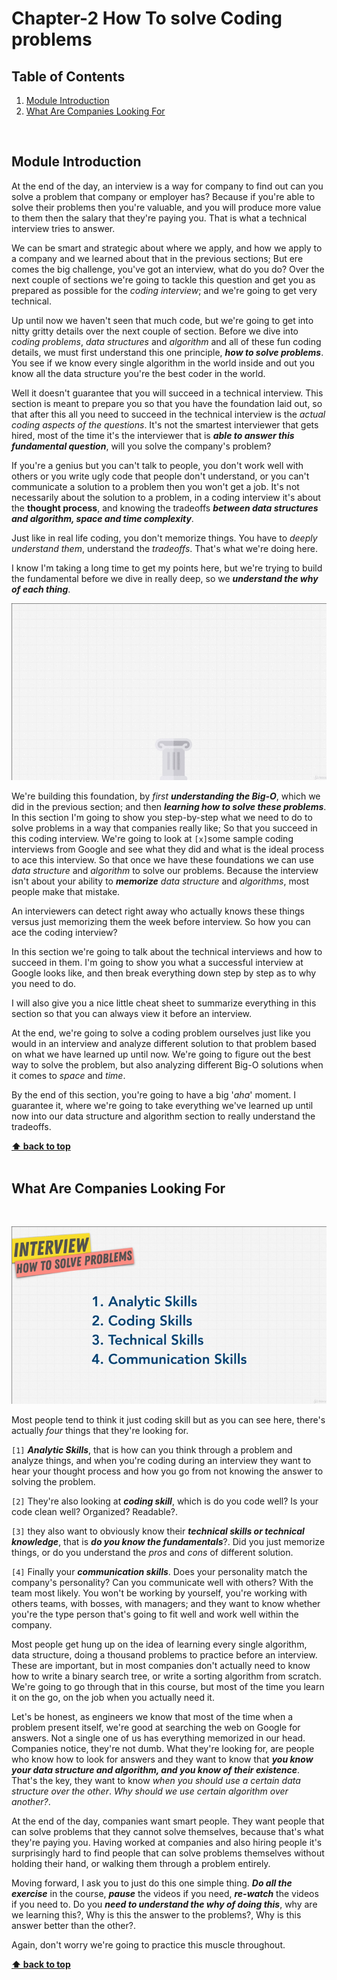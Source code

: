 # Chapter-2 How To solve Coding problems

## Table of Contents

1.  [Module Introduction](#module-introduction)
2.  [What Are Companies Looking For](#what-are-companies-looking-for)

<br/>

## Module Introduction

At the end of the day, an interview is a way for company to find out can you
solve a problem that company or employer has? Because if you're able to solve
their problems then you're valuable, and you will produce more value to them
then the salary that they're paying you. That is what a technical interview
tries to answer.

We can be smart and strategic about where we apply, and how we apply to
a company and we learned about that in the previous sections; But ere comes the
big challenge, you've got an interview, what do you do? Over the next couple of
sections we're going to tackle this question and get you as prepared as possible
for the _coding interview_; and we're going to get very technical.

Up until now we haven't seen that much code, but we're going to get into nitty
gritty details over the next couple of section. Before we dive into _coding
problems_, _data structures_ and _algorithm_ and all of these fun coding
details, we must first understand this one principle, **_how to solve
problems_**. You see if we know every single algorithm in the world inside and
out you know all the data structure you're the best coder in the world.

Well it doesn't guarantee that you will succeed in a technical interview. This
section is meant to prepare you so that you have the foundation laid out, so
that after this all you need to succeed in the technical interview is the _actual
coding aspects of the questions_. It's not the smartest interviewer that gets
hired, most of the time it's the interviewer that is **_able to answer this
fundamental question_**, will you solve the company's problem?

If you're a genius but you can't talk to people, you don't work well with others
or you write ugly code that people don't understand, or you can't communicate
a solution to a problem then you won't get a job. It's not necessarily about the
solution to a problem, in a coding interview it's about the **thought process**,
and knowing the tradeoffs **_between data structures and algorithm, space and time
complexity_**.

Just like in real life coding, you don't memorize things. You have to _deeply
understand them_, understand the _tradeoffs_. That's what  we're doing here.

I know I'm taking a long time to get my points here, but we're trying to build
the fundamental before we dive in really deep, so we **_understand the why of each
thing_**.
<br/>

![chapter-2-1.gif](./images/gif/chapter-2.1.gif "Module introduction")
<br />

We're building this foundation, by _first_ **_understanding the Big-O_**, which
we did in the previous section; and then **_learning how to solve these
problems_**. In this section I'm going to show you step-by-step what we need to
do to solve problems in a way that companies really like; So that you succeed in
this coding interview. We're going to look at `[x]`some sample coding interviews
from Google and see what they did and what is the ideal process to ace this
interview. So that once we have these foundations we can use _data structure_
and _algorithm_ to solve our problems. Because the interview isn't about your
ability to **_memorize_** _data structure_ and _algorithms_, most people make
that mistake.

An interviewers can detect right away who actually knows these things versus
just memorizing them the week before interview. So how you can ace the coding
interview?

In this section we're going to talk about the technical interviews and how to
succeed in them. I'm going to show you what a successful interview at Google
looks like, and then break everything down step by step as to why you need to
do.

I will also give you a  nice little cheat sheet to summarize everything in this
section so that you can always view it before an interview.

At the end, we're going to solve a coding problem ourselves just like you would
in an interview and analyze different solution to that problem based on what we
have learned up until now. We're going to figure out the best way to solve the
problem, but also analyzing different Big-O solutions when it comes to _space_
and _time_.

By the end of this section, you're going to have a big '_aha_'  moment.
I guarantee it, where we're going to take everything we've learned up until now
into our data structure and algorithm section to really understand the
tradeoffs.

**[⬆ back to top](#table-of-contents)**
<br/>
<br/>

## What Are Companies Looking For
<br/>

![chapter-2-1.png](./images/chapter-2-1.png "What are companies looking for")
<br />

Most people tend to think it just coding skill but as you can see here, there's
actually _four_ things that they're looking for.

`[1]` **_Analytic Skills_**, that is how can you think through a problem and analyze
things, and when you're coding during an interview they want to hear your
thought process and how you go from not knowing the answer to solving the
problem.

`[2]` They're also looking at **_coding skill_**, which is do you code well? Is your
code clean well? Organized? Readable?.

`[3]` they also want to obviously know their **_technical skills or technical
knowledge_**, that is **_do you know the fundamentals_**?. Did you just memorize
things, or do you understand the _pros_ and _cons_ of different solution.

`[4]` Finally your **_communication skills_**. Does your personality match the
company's personality? Can you communicate well with others? With the team most
likely. You won't be working by yourself, you're working with others teams, with
bosses, with managers; and they want to know whether you're the type person
that's going to fit well and work well within the company.

Most people get hung up on the idea of learning every single algorithm, data
structure, doing a thousand problems to practice before an interview. These are
important, but in most companies don't actually need to know how to write
a binary search tree, or write a sorting algorithm from scratch.  We're going to
go through that in this course, but most of the time you learn it on the go, on
the job when you actually need it.

Let's be honest, as engineers we know that most of the time when a problem
present itself, we're good at searching the web on Google for answers. Not
a single one of us has everything memorized in our head. Companies notice,
they're not dumb. What they're looking for, are people who know how to look for
answers and they want to know that **_you know your data structure and
algorithm, and you know of their existence_**. That's the key, they want to know
_when you should use a certain data structure over the other_. _Why should we use
certain algorithm over another?_.

At the end of the day, companies want smart people. They want people that can
solve problems that they cannot solve themselves, because that's what they're
paying you. Having worked at companies and also hiring people it's surprisingly
hard to find people that can solve problems themselves without holding their
hand, or walking them through a problem entirely.

Moving forward, I ask you to just do this one simple thing. **_Do all the
exercise_** in the course, **_pause_** the videos if you need, **_re-watch_**
the videos if you need to. Do you **_need to understand the why of doing
this_**, why are we learning this?, Why is this the answer to the problems?, Why
is this answer better than the other?.

Again, don't worry we're going to practice this muscle throughout.

**[⬆ back to top](#table-of-contents)**
<br/>
<br/>
